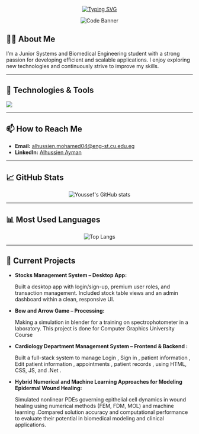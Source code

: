 
<div align='center'>
  
  [![Typing SVG](https://readme-typing-svg.demolab.com?font=Fira+Code&pause=1000&width=435&lines=Hello+%2C+I'm+Alhussien+Ayman;An+Aspiring++Software+Engineer)](https://git.io/typing-svg)

  
  ![Code Banner](https://user-images.githubusercontent.com/74038190/229223263-cf2e4b07-2615-4f87-9c38-e37600f8381a.gif)




</div>

## 👨‍💻 About Me

I’m a Junior Systems and Biomedical Engineering student with a strong passion for developing efficient and scalable applications. I enjoy exploring new technologies and continuously strive to improve my skills.

---

## 🔧 Technologies & Tools
<img src="https://skillicons.dev/icons?i=cpp,py,java,js,html,css,bootstrap,git,postman,npm,blender,vscode,react,kali&perline=14" />



---

## 📫 How to Reach Me

- **Email:** alhussien.mohamed04@eng-st.cu.edu.eg
- **LinkedIn:** [Alhussien Ayman ](www.linkedin.com/in/alhussien-ayman-488336249)

---

## 📈 GitHub Stats

<div align="center">
  
  ![Youssef's GitHub stats](https://github-readme-stats.vercel.app/api?username=Youssef-Abo-El-Ela&show_icons=true&theme=radical)
  
</div>

---

## 📊 Most Used Languages

<div align="center">
  
  ![Top Langs](https://github-readme-stats.vercel.app/api/top-langs/?username=Youssef-Abo-El-Ela&layout=compact&theme=radical)
  
</div>

---

## 🔭 Current Projects

- **Stocks Management System – Desktop App:**

  Built a desktop app with login/sign-up, premium user roles, and transaction management. Included stock table views and an admin dashboard within a clean, responsive UI.

- **Bow and Arrow Game – Processing:**

  Making a simulation in blender for a training on spectrophotometer in a laboratory. This project is done for Computer Graphics University Course

- **Cardiology Department Management System – Frontend & Backend :**

  Built a full-stack system to manage Login , Sign in , patient information , Edit patient information , appointments , patient records , using HTML, CSS, JS, and .Net .

- **Hybrid Numerical and Machine Learning Approaches for Modeling Epidermal Wound Healing:**

  Simulated nonlinear PDEs governing epithelial cell dynamics in wound healing using numerical methods (FEM, FDM, MOL) and machine learning .Compared solution accuracy and computational performance to evaluate their potential in biomedical modeling and clinical applications.

